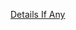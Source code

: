 [Details If Any](https://github.com/deathbybandaid/piholeparser/blob/master/RecentRunLogs/parsingscripts/iploggerfilter.md)

